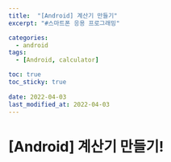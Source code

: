 ```yaml
---
title:  "[Android] 계산기 만들기"
excerpt: "#스마트폰 응용 프로그래밍"

categories:
  - android
tags:
  - [Android, calculator]

toc: true
toc_sticky: true
 
date: 2022-04-03
last_modified_at: 2022-04-03
---
```


# [Android] 계산기 만들기!
